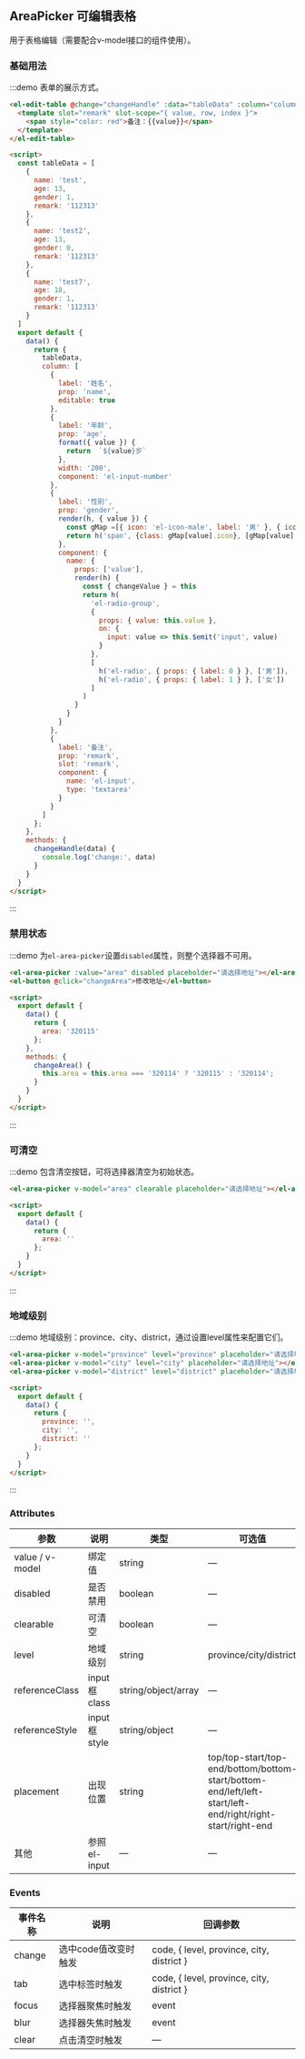## AreaPicker 可编辑表格

用于表格编辑（需要配合v-model接口的组件使用）。

### 基础用法

:::demo 表单的展示方式。

```html
<el-edit-table @change="changeHandle" :data="tableData" :column="column">
  <template slot="remark" slot-scope="{ value, row, index }">
    <span style="color: red">备注：{{value}}</span>
  </template>
</el-edit-table>

<script>
  const tableData = [
    {
      name: 'test',
      age: 13,
      gender: 1,
      remark: '112313'
    },
    {
      name: 'test2',
      age: 13,
      gender: 0,
      remark: '112313'
    },
    {
      name: 'test7',
      age: 18,
      gender: 1,
      remark: '112313'
    }
  ]
  export default {
    data() {
      return {
        tableData,
        column: [
          {
            label: '姓名',
            prop: 'name',
            editable: true
          },
          {
            label: '年龄',
            prop: 'age',
            format({ value }) {
              return  `${value}岁`
            },
            width: '200',
            component: 'el-input-number'
          },
          {
            label: '性别',
            prop: 'gender',
            render(h, { value }) {
              const gMap =[{ icon: 'el-icon-male', label: '男' }, { icon: 'el-icon-female', label: '女'}]
              return h('span', {class: gMap[value].icon}, [gMap[value].label])
            },
            component: {
              name: {
                props: ['value'],
                render(h) {
                  const { changeValue } = this
                  return h(
                    'el-radio-group',
                    {
                      props: { value: this.value },
                      on: {
                        input: value => this.$emit('input', value)
                      } 
                    },
                    [
                      h('el-radio', { props: { label: 0 } }, ['男']),
                      h('el-radio', { props: { label: 1 } }, ['女'])
                    ]
                  )
                }
              }
            }
          },
          {
            label: '备注',
            prop: 'remark',
            slot: 'remark',
            component: {
              name: 'el-input',
              type: 'textarea'
            }
          }
        ]
      };
    },
    methods: {
      changeHandle(data) {
        console.log('change:', data)
      }
    }
  }
</script>
```
:::

### 禁用状态

:::demo 为`el-area-picker`设置`disabled`属性，则整个选择器不可用。

```html
<el-area-picker :value="area" disabled placeholder="请选择地址"></el-area-picker>
<el-button @click="changeArea">修改地址</el-button>

<script>
  export default {
    data() {
      return {
        area: '320115'
      };
    },
    methods: {
      changeArea() {
        this.area = this.area === '320114' ? '320115' : '320114';
      }
    }
  }
</script>
```
:::

### 可清空

:::demo 包含清空按钮，可将选择器清空为初始状态。

```html
<el-area-picker v-model="area" clearable placeholder="请选择地址"></el-area-picker>

<script>
  export default {
    data() {
      return {
        area: ''
      };
    }
  }
</script>
```
:::

### 地域级别

:::demo 地域级别：province、city、district，通过设置level属性来配置它们。

```html
<el-area-picker v-model="province" level="province" placeholder="请选择地址"></el-area-picker>
<el-area-picker v-model="city" level="city" placeholder="请选择地址"></el-area-picker>
<el-area-picker v-model="district" level="district" placeholder="请选择地址"></el-area-picker>

<script>
  export default {
    data() {
      return {
        province: '',
        city: '',
        district: ''
      };
    }
  }
</script>
```
:::

### Attributes
| 参数      | 说明          | 类型      | 可选值                           | 默认值  |
|---------- |-------------- |---------- |--------------------------------  |-------- |
| value / v-model | 绑定值 | string | — | — |
| disabled | 是否禁用 | boolean | — | false |
| clearable | 可清空 | boolean | — | false |
| level | 地域级别 | string | province/city/district | district |
| referenceClass | input框class | string/object/array | — | [] |
| referenceStyle | input框style | string/object | — | {} |
|  placement        |  出现位置  | string | top/top-start/top-end/bottom/bottom-start/bottom-end/left/left-start/left-end/right/right-start/right-end |  bottom-start |
| 其他 | 参照el-input | — | — | — |

### Events
| 事件名称 | 说明 | 回调参数 |
|---------- |-------- |---------- |
| change | 选中code值改变时触发 | code, { level, province, city, district } |
| tab | 选中标签时触发 | code, { level, province, city, district } |
| focus | 选择器聚焦时触发 | event |
| blur | 选择器失焦时触发 | event |
| clear | 点击清空时触发 | — |
